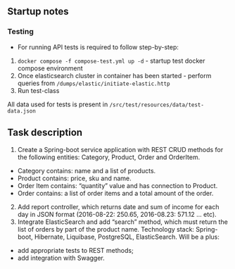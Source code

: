## Startup notes
### Testing
- For running API tests is required to follow step-by-step:
1. `docker compose -f compose-test.yml up -d` - startup test docker compose environment 
2. Once elasticsearch cluster in container has been started - perform queries from `/dumps/elastic/initiate-elastic.http`
3. Run test-class

All data used for tests is present in `/src/test/resources/data/test-data.json`

## Task description

1. Create a Spring-boot service application with REST CRUD methods for the following entities: Category, Product, Order
   and OrderItem.

- Category contains: name and a list of products.
- Product contains: price, sku and name.
- Order Item contains: “quantity” value and has connection to Product.
- Order contains: a list of order items and a total amount of the order.

2. Add report controller, which returns date and sum of income for each day in JSON format (2016-08-22: 250.65,
   2016-08.23: 571.12 ... etc).
3. Integrate ElasticSearch and add “search” method, which must return the list of orders by part of the product name.
   Technology stack: Spring-boot, Hibernate, Liquibase, PostgreSQL, ElasticSearch.
   Will be a plus:

- add appropriate tests to REST methods;
- add integration with Swagger.